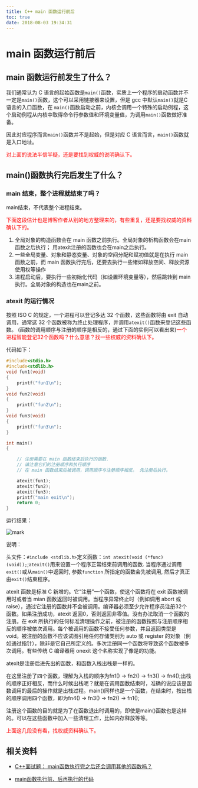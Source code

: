 ```yaml
---
title: C++ main 函数运行前后
toc: true
date: 2018-08-03 19:34:31
---
```


# main 函数运行前后


## main 函数运行前发生了什么？

我们通常认为 C 语言的起始函数是`main()`函数，实质上一个程序的启动函数并不一定是`main()`函数，这个可以采用链接器来设置，但是 gcc 中默认`main()`就是C语言的入口函数，在 `main()`函数启动之前，内核会调用一个特殊的启动例程，这个启动例程从内核中取得命令行参数值和环境变量值，为调用`main()`函数做好准备。

因此对应程序而言`main()`函数并不是起始，但是对应 C 语言而言，`main()`函数就是入口地址。

<span style="color:red;">对上面的说法半信半疑，还是要找到权威的说明确认下。</span>


## main()函数执行完后发生了什么？

### main 结束，整个进程就结束了吗？

main结束，不代表整个进程结束。

<span style="color:red;">下面这段估计也是博客作者从别的地方整理来的，有些重复，还是要找权威的资料确认下的。</span>

1. 全局对象的构造函数会在 main 函数之前执行。全局对象的析构函数会在main函数之后执行；    用atexit注册的函数也会在main之后执行。
2. 一些全局变量、对象和静态变量、对象的空间分配和赋初值就是在执行 main 函数之前，而 main 函数执行完后，还要去执行一些诸如释放空间、释放资源使用权等操作
3. 进程启动后，要执行一些初始化代码（如设置环境变量等），然后跳转到 main 执行。全局对象的构造也在main之前。


### atexit 的运行情况

按照 ISO C 的规定，一个进程可以登记多达 32 个函数，这些函数将由 exit 自动调用，通常这 32 个函数被称为终止处理程序，并调用`atexit()`函数来登记这些函数。 (函数的调用顺序与注册的顺序是相反的，通过下面的实例可以看出来)<span style="color:red;">一个进程智能登记32个函数吗？什么意思？找一些权威的资料确认下。</span>

代码如下：

```cpp
#include<stdio.h>
#include<stdlib.h>
void fun1(void)
{
  	printf("fun1\n");
}
void fun2(void)
{
  	printf("fun2\n");
}
void fun3(void)
{
  	printf("fun3\n");
}

int main()
{

  	// 注册需要在 main 函数结束后执行的函数.
  	// 请注意它们的注册顺序和执行顺序
  	// 在 main 函数结束后被调用，调用顺序与注册顺序相反。 先注册后执行。

  	atexit(fun1);
  	atexit(fun2);
  	atexit(fun3);
  	printf("main exit\n");
  	return 0;
}
```


运行结果：

![mark](http://images.iterate.site/blog/image/180803/7H5b81CkAe.png?imageslim)

说明：

头文件：`#include <stdlib.h>`定义函数：`int atexit(void (*func)(void));`;`atexit()`用来设置一个程序正常结束前调用的函数. 当程序通过调用`exit()`或从`main()`中返回时, 参数`function` 所指定的函数会先被调用, 然后才真正由`exit()`结束程序。

atexit 函数是标准 C 新增的。它“注册”一个函数，使这个函数将在 exit 函数被调用时或者当 mian 函数返回时被调用。当程序异常终止时（例如调用 abort 或 raise），通过它注册的函数并不会被调用。编译器必须至少允许程序员注册32个函数。如果注册成功，atexit 返回0，否则返回非零值。没有办法取消一个函数的注册。在 exit 所执行的任何标准清理操作之前，被注册的函数按照与注册顺序相反的顺序被依次调用。每个被调用的函数不接受任何参数，并且返回类型是 void。被注册的函数不应该试图引用任何存储类别为 auto 或 register 的对象（例如通过指针），除非是它自己所定义的。多次注册同一个函数将导致这个函数被多次调用。有些传统 C 编译器用 onexit 这个名称实现了像是的功能。

atexit是注册后进先出的函数，和函数入栈出栈是一样的。

在这里注册了四个函数，理解为入栈的顺序为fn1() -> fn2() -> fn3() -> fn4();出栈的顺序正好相反，而什么时候出栈呢？就是在调用函数结束时，准确的说应该是函数调用的最后的操作就是出栈过程。main()同样也是一个函数，在结束时，按出栈的顺序调用四个函数，即为fn4() -> fn3() -> fn2() -> fn1();

注册这个函数的目的就是为了在函数退出时调用的，即使是main()函数也是这样的。可以在这些函数中加入一些清理工作，比如内存释放等等。


<span style="color:red;">上面这几段没有看，找权威资料确认下。</span>







## 相关资料

- [C++面试题： main函数执行完之后还会调用其他的函数吗？](https://blog.csdn.net/rl529014/article/details/51671270)

- [main函数执行前、后再执行的代码](https://blog.csdn.net/huang_xw/article/details/8542105)
